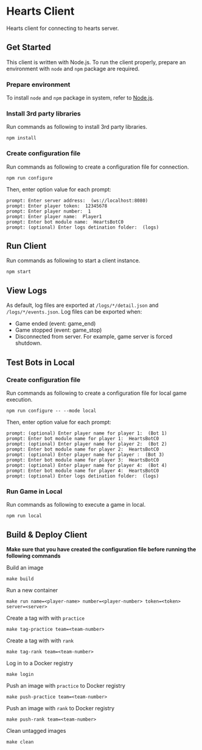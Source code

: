 # Hearts Client
Hearts client for connecting to hearts server.

## Get Started
This client is written with Node.js. To run the client properly, prepare an environment with `node` and `npm` package are required.

### Prepare environment
To install `node` and `npm` package in system, refer to [Node.js](https://nodejs.org/en/download/).

### Install 3rd party libraries
Run commands as following to install 3rd party libraries.

```
npm install
```

### Create configuration file
Run commands as following to create a configuration file for connection.

```
npm run configure
```

Then, enter option value for each prompt:

```
prompt: Enter server address:  (ws://localhost:8080)
prompt: Enter player token:  12345678
prompt: Enter player number:  1
prompt: Enter player name:  Player1
prompt: Enter bot module name:  HeartsBotC0
prompt: (optional) Enter logs detination folder:  (logs)
```

## Run Client
Run commands as following to start a client instance.

```
npm start
```

## View Logs
As default, log files are exported at `/logs/*/detail.json` and `/logs/*/events.json`. Log files can be exported when:
- Game ended (event: game_end)
- Game stopped (event: game_stop)
- Disconnected from server. For example, game server is forced shutdown.

## Test Bots in Local

### Create configuration file
Run commands as following to create a configuration file for local game execution.

```
npm run configure -- --mode local
```

Then, enter option value for each prompt:

```
prompt: (optional) Enter player name for player 1:  (Bot 1)
prompt: Enter bot module name for player 1:  HeartsBotC0
prompt: (optional) Enter player name for player 2:  (Bot 2)
prompt: Enter bot module name for player 2:  HeartsBotC0
prompt: (optional) Enter player name for player :  (Bot 3)
prompt: Enter bot module name for player 3:  HeartsBotC0
prompt: (optional) Enter player name for player 4:  (Bot 4)
prompt: Enter bot module name for player 4:  HeartsBotC0
prompt: (optional) Enter logs detination folder:  (logs)
```

### Run Game in Local
Run commands as following to execute a game in local.

```
npm run local
```

## Build & Deploy Client
**Make sure that you have created the configuration file before running the following commands**

Build an image

```
make build
```

Run a new container

```
make run name=<player-name> number=<player-number> token=<token> server=<server>
```

Create a tag with with `practice`

```
make tag-practice team=<team-number>
```

Create a tag with with `rank`

```
make tag-rank team=<team-number>
```

Log in to a Docker registry

```
make login
```

Push an image with `practice` to Docker registry

```
make push-practice team=<team-number>
```

Push an image with `rank` to Docker registry

```
make push-rank team=<team-number>
```

Clean untagged images

```
make clean
```
